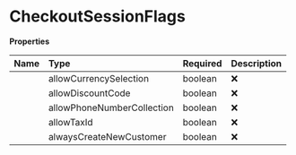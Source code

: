 # CheckoutSessionFlags



**Properties**

| Name | Type | Required | Description |
| :-------- | :----------| :----------| :----------|
    | allowCurrencySelection | boolean | ❌ | if customer is allowed to change currency, set it to true Default is true |
    | allowDiscountCode | boolean | ❌ | If the customer is allowed to apply discount code, set it to true. Default is true |
    | allowPhoneNumberCollection | boolean | ❌ | If phone number is collected from customer, set it to rue Default is true |
    | allowTaxId | boolean | ❌ | If the customer is allowed to add tax id, set it to true Default is true |
    | alwaysCreateNewCustomer | boolean | ❌ | Set to true if a new customer object should be created. By default email is used to find an existing customer to attach the session to Default is false |




<!-- This file was generated by liblab | https://liblab.com/ -->